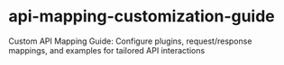# api-mapping-customization-guide
Custom API Mapping Guide: Configure plugins, request/response mappings, and examples for tailored API interactions
